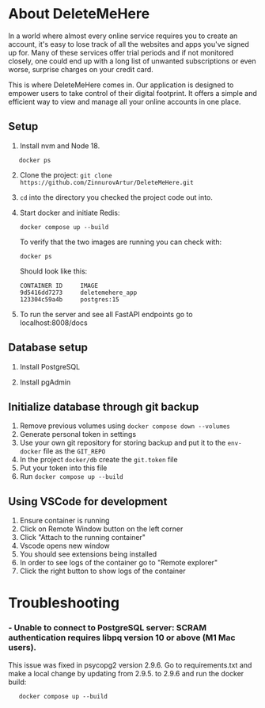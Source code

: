 # About DeleteMeHere

In a world where almost every online service requires you to create an account, it's easy to lose track of all the websites and apps you've signed up for. Many of these services offer trial periods and if not monitored closely, one could end up with a long list of unwanted subscriptions or even worse, surprise charges on your credit card.

This is where DeleteMeHere comes in. Our application is designed to empower users to take control of their digital footprint. It offers a simple and efficient way to view and manage all your online accounts in one place.

## Setup

1. Install nvm and Node 18.

```shell
   docker ps
```

2. Clone the project: `git clone https://github.com/ZinnurovArtur/DeleteMeHere.git`

3. `cd` into the directory you checked the project code out into.

4. Start docker and initiate Redis:
   ```shell
   docker compose up --build
   ```
   To verify that the two images are running you can check with:
   ```shell
   docker ps
   ```
   Should look like this:
   ```
   CONTAINER ID     IMAGE
   9d5416dd7273     deletemehere_app
   123304c59a4b     postgres:15
   ```
5. To run the server and see all FastAPI endpoints go to localhost:8008/docs

## Database setup

1.  Install PostgreSQL

2.  Install pgAdmin

## Initialize database through git backup

1. Remove previous volumes using `docker compose down --volumes`
2. Generate personal token in settings
3. Use your own git repository for storing backup and put it to the `env-docker` file as the `GIT_REPO`
4. In the project `docker/db` create the `git.token` file
5. Put your token into this file
6.  Run ```docker compose up --build```

## Using VSCode for development
1. Ensure container is running
2. Click on Remote Window button on the left corner
3. Click "Attach to the running container"
4. Vscode opens new window
5. You should see extensions being installed
6. In order to see logs of the container go to "Remote explorer"
7. Click the right button to show logs of the container

# Troubleshooting

### - Unable to connect to PostgreSQL server: SCRAM authentication requires libpq version 10 or above (M1 Mac users).

This issue was fixed in psycopg2 version 2.9.6. Go to requirements.txt and make a local change by updating from 2.9.5. to 2.9.6 and run the docker build:
```shell
   docker compose up --build
   ```

